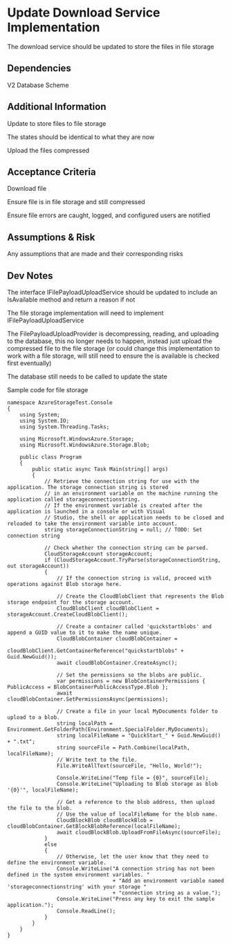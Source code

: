 # Update Download Service Implementation

The download service should be updated to store the files in file storage

## Dependencies

V2 Database Scheme

## Additional Information

Update to store files to file storage

The states should be identical to what they are now

Upload the files compressed

## Acceptance Criteria

Download file

Ensure file is in file storage and still compressed

Ensure file errors are caught, logged, and configured users are notified

## Assumptions & Risk

Any assumptions that are made and their corresponding risks

## Dev Notes

The interface IFilePayloadUploadService should be updated to include an IsAvailable method and return a reason if not

The file storage implementation will need to implement IFilePayloadUploadService

The FilePayloadUploadProvider is decompressing, reading, and uploading to the database, this no longer needs to happen, instead just upload the compressed file to the file storage (or could change this implementation to work with a file storage, will still need to ensure the is available is checked first eventually)

The database still needs to be called to update the state

Sample code for file storage

```
namespace AzureStorageTest.Console
{
    using System;
    using System.IO;
    using System.Threading.Tasks;

    using Microsoft.WindowsAzure.Storage;
    using Microsoft.WindowsAzure.Storage.Blob;

    public class Program
    {
        public static async Task Main(string[] args)
        {
            // Retrieve the connection string for use with the application. The storage connection string is stored
            // in an environment variable on the machine running the application called storageconnectionstring.
            // If the environment variable is created after the application is launched in a console or with Visual
            // Studio, the shell or application needs to be closed and reloaded to take the environment variable into account.
            string storageConnectionString = null; // TODO: Set connection string

            // Check whether the connection string can be parsed.
            CloudStorageAccount storageAccount;
            if (CloudStorageAccount.TryParse(storageConnectionString, out storageAccount))
            {
                // If the connection string is valid, proceed with operations against Blob storage here.

                // Create the CloudBlobClient that represents the Blob storage endpoint for the storage account.
                CloudBlobClient cloudBlobClient = storageAccount.CreateCloudBlobClient();

                // Create a container called 'quickstartblobs' and append a GUID value to it to make the name unique. 
                CloudBlobContainer cloudBlobContainer =
                    cloudBlobClient.GetContainerReference("quickstartblobs" + Guid.NewGuid());
                await cloudBlobContainer.CreateAsync();

                // Set the permissions so the blobs are public. 
                var permissions = new BlobContainerPermissions { PublicAccess = BlobContainerPublicAccessType.Blob };
                await cloudBlobContainer.SetPermissionsAsync(permissions);

                // Create a file in your local MyDocuments folder to upload to a blob.
                string localPath = Environment.GetFolderPath(Environment.SpecialFolder.MyDocuments);
                string localFileName = "QuickStart_" + Guid.NewGuid() + ".txt";
                string sourceFile = Path.Combine(localPath, localFileName);
                // Write text to the file.
                File.WriteAllText(sourceFile, "Hello, World!");

                Console.WriteLine("Temp file = {0}", sourceFile);
                Console.WriteLine("Uploading to Blob storage as blob '{0}'", localFileName);

                // Get a reference to the blob address, then upload the file to the blob.
                // Use the value of localFileName for the blob name.
                CloudBlockBlob cloudBlockBlob = cloudBlobContainer.GetBlockBlobReference(localFileName);
                await cloudBlockBlob.UploadFromFileAsync(sourceFile);
            }
            else
            {
                // Otherwise, let the user know that they need to define the environment variable.
                Console.WriteLine("A connection string has not been defined in the system environment variables. "
                                  + "Add an environment variable named 'storageconnectionstring' with your storage "
                                  + "connection string as a value.");
                Console.WriteLine("Press any key to exit the sample application.");
                Console.ReadLine();
            }
        }
    }
}
```
